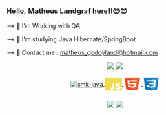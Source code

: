 ### Hello, Matheus Landgraf here!!😎😎

--> 🔭 I'm Working with QA

--> 🌱 I'm studying Java Hibernate/SpringBoot.

--> 💬 Contact me : matheus_godoyland@hotmail.com

<div align="center">
  <a href="https://github.com/GodoyLandgraf">
  <img height="180em" src="https://github-readme-stats.vercel.app/api?username=GodoyLandgraf&show_icons=true&theme=buefy &include_all_commits=true&count_private=true&hide=issues,stars"/>
  <img height="180em" src="https://github-readme-stats.vercel.app/api/top-langs/?username=GodoyLandgraf&layout=compact&langs_count=7&theme=buefy&hide=css,javascript,html "/>
</div>
<div align="center" style="display: inline_block"><br>
   <img align="center" alt="smk-java" height="30" width="40" src="https://cdn.jsdelivr.net/gh/devicons/devicon/icons/java/java-original.svg">
  <img align="center" alt="smk-Js" height="30" width="40" src="https://raw.githubusercontent.com/devicons/devicon/master/icons/javascript/javascript-plain.svg">
  <img align="center" alt="smk-HTML" height="30" width="40" src="https://raw.githubusercontent.com/devicons/devicon/master/icons/html5/html5-original.svg">
  <img align="center" alt="smk-CSS" height="30" width="40" src="https://raw.githubusercontent.com/devicons/devicon/master/icons/css3/css3-original.svg">
</div>
  
#####
 
<div align="center"> 
	

  <a href = "mailto:godoylandgraf@gmail.com"><img src="https://img.shields.io/badge/-Gmail-%23333?style=for-the-badge&logo=gmail&logoColor=white" target="_blank"></a>
  <a href="https://www.linkedin.com/in/matheus-godoy-landgraf-2a0a40191/" target="_blank"><img src="https://img.shields.io/badge/-LinkedIn-%230077B5?style=for-the-badge&logo=linkedin&logoColor=white" target="_blank"></a> 
 
</div>


